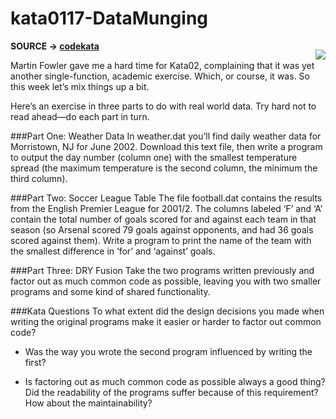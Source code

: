 # kata0117-DataMunging
<p style="text-align:center; float: right;" align="center">
  <img align="center" src="https://esyjtg.bn1304.livefilestore.com/y3mcnrL1IhWIc_97crfilPa-I6SEgziLFoLNgOH_jKiai5E-lmaZG_xHEY_QrOwyE63h_C0JjB4iIaxYk200BIJYHc58BmwHuDJR2T97ujXwnhJRRhwMId1FSrEZ47Mp2qfbyq8Wr3KKiajkfJjTRiUWXuoX2uav0x_QNkvv3D-Ak4?width=1087&height=218&cropmode=none" style="text-align:center; float: right;"/>
</p>

**SOURCE -> <a href="http://codekata.com/kata/kata04-data-munging/" target="_blank">codekata</a>**




Martin Fowler gave me a hard time for Kata02, complaining that it was yet another single-function, academic exercise. Which, or course, it was. So this week let’s mix things up a bit.

Here’s an exercise in three parts to do with real world data. Try hard not to read ahead—do each part in turn.

###Part One: Weather Data
In weather.dat you’ll find daily weather data for Morristown, NJ for June 2002. Download this text file, then write a program to output the day number (column one) with the smallest temperature spread (the maximum temperature is the second column, the minimum the third column).

###Part Two: Soccer League Table
The file football.dat contains the results from the English Premier League for 2001/2. The columns labeled ‘F’ and ‘A’ contain the total number of goals scored for and against each team in that season (so Arsenal scored 79 goals against opponents, and had 36 goals scored against them). Write a program to print the name of the team with the smallest difference in ‘for’ and ‘against’ goals.

###Part Three: DRY Fusion
Take the two programs written previously and factor out as much common code as possible, leaving you with two smaller programs and some kind of shared functionality.

###Kata Questions
To what extent did the design decisions you made when writing the original programs make it easier or harder to factor out common code?

* Was the way you wrote the second program influenced by writing the first?

* Is factoring out as much common code as possible always a good thing? Did the readability of the programs suffer because of this requirement? How about the maintainability?
